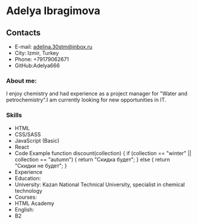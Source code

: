# Adelya Ibragimova
## Contacts
+ E-mail: adelina.30stm@inbox.ru
+ City: Izmir, Turkey
+ Phone: +79179062671
+ GitHub:Adelya666
### About me:
I enjoy chemistry and had experience as a project manager for "Water and petrochemistry".I am currently looking for new opportunities in IT.
### Skills
+ HTML
+ CSS/SASS
+ JavaScript (Basic)
+ React
+ Code Example
function discount(сollection) {
  if (сollection == "winter" || сollection == "autumn") {
    return "Скидка будет";
  } else {
    return "Скидки не будет";
  }
+ Experience
+ Education:
+ University: Kazan National Technical University, specialist in chemical technology
+ Courses:
+ HTML Academy
+ English:
+ B2
